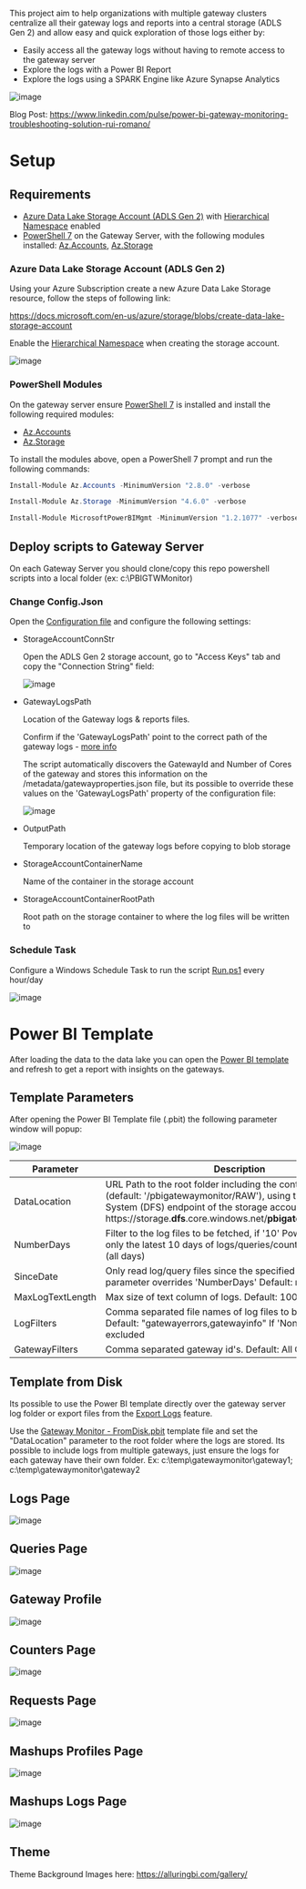 This project aim to help organizations with multiple gateway clusters centralize all their gateway logs and reports into a central storage (ADLS Gen 2) and allow easy and quick exploration of those logs either by:

- Easily access all the gateway logs without having to remote access to the gateway server
- Explore the logs with a Power BI Report
- Explore the logs using a SPARK Engine like Azure Synapse Analytics

![image](./Images/Architecture.png)

Blog Post: https://www.linkedin.com/pulse/power-bi-gateway-monitoring-troubleshooting-solution-rui-romano/ 

# Setup

## Requirements

- [Azure Data Lake Storage Account (ADLS Gen 2)](https://docs.microsoft.com/en-us/azure/storage/blobs/create-data-lake-storage-account) with [Hierarchical Namespace](https://docs.microsoft.com/en-us/azure/storage/blobs/create-data-lake-storage-account#enable-the-hierarchical-namespace) enabled
- [PowerShell 7](https://docs.microsoft.com/en-us/powershell/scripting/install/installing-powershell-on-windows?view=powershell-7.2) on the Gateway Server, with the following modules installed: [Az.Accounts](https://www.powershellgallery.com/packages/Az.Accounts), [Az.Storage](https://www.powershellgallery.com/packages/Az.Storage)

### Azure Data Lake Storage Account (ADLS Gen 2)

Using your Azure Subscription create a new Azure Data Lake Storage resource, follow the steps of following link:

https://docs.microsoft.com/en-us/azure/storage/blobs/create-data-lake-storage-account

Enable the [Hierarchical Namespace](https://docs.microsoft.com/en-us/azure/storage/blobs/create-data-lake-storage-account#enable-the-hierarchical-namespace) when creating the storage account.

![image](./Images/AzurePortal_StorageHierarchicalNamespace.png)

### PowerShell Modules

On the gateway server ensure [PowerShell 7](https://docs.microsoft.com/en-us/powershell/scripting/install/installing-powershell-on-windows?view=powershell-7.2) is installed and install the following required modules: 
- [Az.Accounts](https://www.powershellgallery.com/packages/Az.Accounts)
- [Az.Storage](https://www.powershellgallery.com/packages/Az.Storage)

To install the modules above, open a PowerShell 7 prompt and run the following commands:

```powershell
Install-Module Az.Accounts -MinimumVersion "2.8.0" -verbose

Install-Module Az.Storage -MinimumVersion "4.6.0" -verbose

Install-Module MicrosoftPowerBIMgmt -MinimumVersion "1.2.1077" -verbose
```

## Deploy scripts to Gateway Server

On each Gateway Server you should clone/copy this repo powershell scripts into a local folder (ex: c:\PBIGTWMonitor)

### Change Config.Json

Open the [Configuration file](.\Config.json) and configure the following settings:

- StorageAccountConnStr
  
  Open the ADLS Gen 2 storage account, go to "Access Keys" tab and copy the "Connection String" field:

  ![image](./Images/AzurePortal_StorageConnStr.png)

- GatewayLogsPath
  
  Location of the Gateway logs & reports files.

  Confirm if the 'GatewayLogsPath' point to the correct path of the gateway logs - [more info](https://docs.microsoft.com/en-us/data-integration/gateway/service-gateway-log-files)

  The script automatically discovers the GatewayId and Number of Cores of the gateway and stores this information on the /metadata/gatewayproperties.json file, but its possible to override these values on the 'GatewayLogsPath' property of the configuration file:

  ![image](./Images/ConfigFile_PathProperty.png)

- OutputPath

    Temporary location of the gateway logs before copying to blob storage

- StorageAccountContainerName

    Name of the container in the storage account

- StorageAccountContainerRootPath

    Root path on the storage container to where the log files will be written to

### Schedule Task

Configure a Windows Schedule Task to run the script [Run.ps1](./Run.ps1) every hour/day

![image](./Images/Setup_ScheduleTask.png)

# Power BI Template

After loading the data to the data lake you can open the [Power BI template](./Gateway%20Monitor%20-%20FromLake.pbit) and refresh to get a report with insights on the gateways.

## Template Parameters

After opening the Power BI Template file (.pbit) the following parameter window will popup:

![image](./Images/PBI_TemplateParams.png)

| Parameter      | Description
| ----------- | -------- 
| DataLocation      | URL Path to the root folder including the container name (default: '/pbigatewaymonitor/RAW'), using the Distributed File System (DFS) endpoint of the storage account, ex: https<span>://storage.<strong>dfs</strong>.core.windows.net/<strong>pbigatewaymonitor/raw</strong>
| NumberDays | Filter to the log files to be fetched, if '10' Power BI will read only the latest 10 days of logs/queries/counters Default: null (all days)
| SinceDate | Only read log/query files since the specified date. This parameter overrides 'NumberDays' Default: null (all days)
| MaxLogTextLength | Max size of text column of logs. Default: 1000
| LogFilters | Comma separated file names of log files to be fetched. Default: "gatewayerrors,gatewayinfo" If 'None' log files will be excluded 
| GatewayFilters | Comma separated gateway id's. Default: All Gateways

## Template from Disk

Its possible to use the Power BI template directly over the gateway server log folder or export files from the [Export Logs](https://learn.microsoft.com/en-us/data-integration/gateway/service-gateway-tshoot#collect-logs-from-the-on-premises-data-gateway-app) feature.

Use the [Gateway Monitor - FromDisk.pbit](Gateway%20Monitor%20-%20FromDisk.pbit) template file and set the "DataLocation" parameter to the root folder where the logs are stored. Its possible to include logs from multiple gateways, just ensure the logs for each gateway have their own folder. Ex: c:\temp\gatewaymonitor\gateway1; c:\temp\gatewaymonitor\gateway2

## Logs Page

![image](./Images/PBI_LogPage.png)

## Queries Page

![image](./Images/PBI_QueriesPage.png)

## Gateway Profile
![image](./Images/PBI_GatewayProfile.png)

## Counters Page

![image](./Images/PBI_Counters.png)

## Requests Page

![image](./Images/PBI_RequestsPage.png)

## Mashups Profiles Page

![image](./Images/PBI_MashupProfiles.png)

## Mashups Logs Page

![image](./Images/PBI_MashupLogs.png)

## Theme
Theme Background Images here: https://alluringbi.com/gallery/